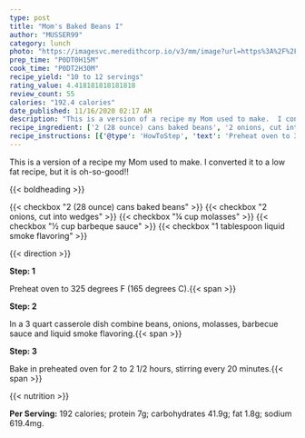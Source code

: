 ```yaml
---
type: post
title: "Mom's Baked Beans I"
author: "MUSSER99"
category: lunch
photo: "https://imagesvc.meredithcorp.io/v3/mm/image?url=https%3A%2F%2Fimages.media-allrecipes.com%2Fuserphotos%2F139993.jpg"
prep_time: "P0DT0H15M"
cook_time: "P0DT2H30M"
recipe_yield: "10 to 12 servings"
rating_value: 4.418181818181818
review_count: 55
calories: "192.4 calories"
date_published: 11/16/2020 02:17 AM
description: "This is a version of a recipe my Mom used to make.  I converted it to a low fat recipe, but it is oh-so-good!!"
recipe_ingredient: ['2 (28 ounce) cans baked beans', '2 onions, cut into wedges', '¼ cup molasses', '½ cup barbeque sauce', '1 tablespoon liquid smoke flavoring']
recipe_instructions: [{'@type': 'HowToStep', 'text': 'Preheat oven to 325 degrees F (165 degrees C).\n'}, {'@type': 'HowToStep', 'text': 'In a 3 quart casserole dish combine beans, onions, molasses, barbecue sauce and liquid smoke flavoring.\n'}, {'@type': 'HowToStep', 'text': 'Bake in preheated oven for 2 to 2 1/2 hours, stirring every 20 minutes.\n'}]
---
```


This is a version of a recipe my Mom used to make.  I converted it to a low fat recipe, but it is oh-so-good!! 

{{< boldheading >}}

{{< checkbox "2 (28 ounce) cans baked beans" >}}
{{< checkbox "2  onions, cut into wedges" >}}
{{< checkbox "¼ cup molasses" >}}
{{< checkbox "½ cup barbeque sauce" >}}
{{< checkbox "1 tablespoon liquid smoke flavoring" >}}


{{< direction >}}

**Step: 1**

Preheat oven to 325 degrees F (165 degrees C).{{< span >}}

**Step: 2**

In a 3 quart casserole dish combine beans, onions, molasses, barbecue sauce and liquid smoke flavoring.{{< span >}}

**Step: 3**

Bake in preheated oven for 2 to 2 1/2 hours, stirring every 20 minutes.{{< span >}}

{{< nutrition >}}

**Per Serving:** 192 calories; protein 7g; carbohydrates 41.9g; fat 1.8g; sodium 619.4mg.